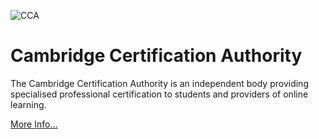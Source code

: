 ![CCA](https://github.com/jimuk07/Certifications-Completions/blob/master/CCA/images/CCA.PNG "Cambridge Certification Authority")

# Cambridge Certification Authority

The Cambridge Certification Authority is an independent body providing specialised professional certification to students and providers of online learning.

[More Info...](https://www.the-cca.org/about/)